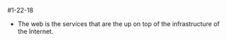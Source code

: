 #1-22-18

- The web is the services that are the up on top of the infrastructure of 
the Internet.

 
